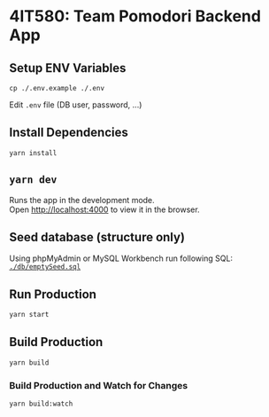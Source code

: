 # 4IT580: Team Pomodori Backend App

## Setup ENV Variables

```
cp ./.env.example ./.env
```

Edit `.env` file (DB user, password, ...)

## Install Dependencies

```bash
yarn install
```

## `yarn dev`

Runs the app in the development mode.\
Open [http://localhost:4000](http://localhost:4000) to view it in the browser.

## Seed database (structure only)

Using phpMyAdmin or MySQL Workbench run following SQL: [`./db/emptySeed.sql`](./db/emptySeed.sql)

## Run Production

```bash
yarn start
```

## Build Production

```bash
yarn build
```

### Build Production and Watch for Changes

```bash
yarn build:watch
```
